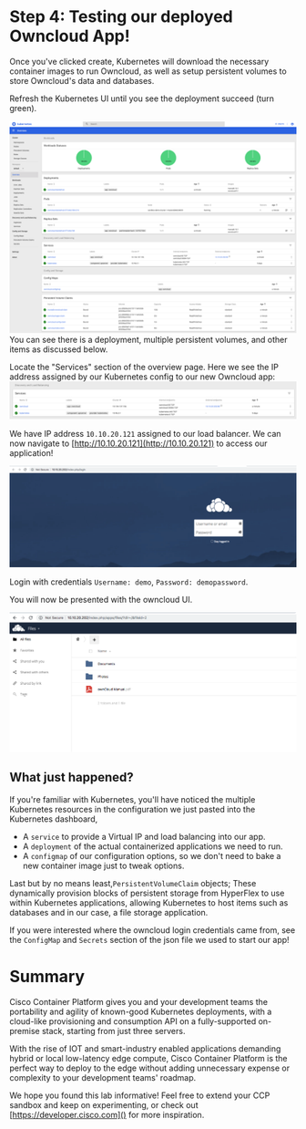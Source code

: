 # Step 4: Testing our deployed Owncloud App!

Once you've clicked create, Kubernetes will download the necessary container images to run Owncloud, as well as setup persistent volumes to store Owncloud's data and databases.

Refresh the Kubernetes UI until you see the deployment succeed (turn green).

![](assets/images/owncloud-k8s-green.png)
You can see there is a deployment, multiple persistent volumes, and other items as discussed below.

Locate the "Services" section of the overview page. Here we see the IP address assigned by our Kubernetes config to our new Owncloud app:
![](assets/images/owncloud-k8s-services.png)

We have IP address `10.10.20.121` assigned to our load balancer.
We can now navigate to [http://10.10.20.121](http://10.10.20.121) to access our application!

![](assets/images/owncloud-login.png)

Login with credentials `Username: demo`, `Password: demopassword`.

You will now be presented with the owncloud UI.

![](assets/images/owncloud-ui.png)

## What just happened?
If you're familiar with Kubernetes, you'll have noticed the multiple Kubernetes resources in the configuration we just pasted into the Kubernetes dashboard,

  - A `service` to provide a Virtual IP and load balancing into our app.
  - A `deployment` of the actual containerized applications we need to run.
  - A `configmap` of our configuration options, so we don't need to bake a new container image just to tweak options.

Last but by no means least,`PersistentVolumeClaim` objects; These dynamically provision blocks of persistent storage from HyperFlex to use within Kubernetes applications, allowing Kubernetes to host items such as databases and in our case, a file storage application.

If you were interested where the owncloud login credentials came from, see the `ConfigMap` and `Secrets` section of the json file we used to start our app!

# Summary
Cisco Container Platform gives you and your development teams the portability and agility of known-good Kubernetes deployments, with a cloud-like provisioning and consumption API on a fully-supported on-premise stack, starting from just three servers.

With the rise of IOT and smart-industry enabled applications demanding hybrid or local low-latency edge compute, Cisco Container Platform is the perfect way to deploy to the edge without adding unnecessary expense or complexity to your development teams' roadmap.

We hope you found this lab informative!
Feel free to extend your CCP sandbox and keep on experimenting, or check out [https://developer.cisco.com]() for more inspiration.
